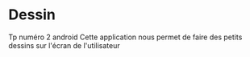 # Dessin
Tp numéro 2 android
Cette application nous permet de faire des petits dessins sur l'écran de l'utilisateur
